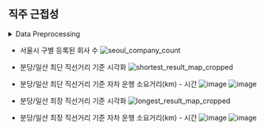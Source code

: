 ## 직주 근접성

<details>
<summary>Data Preprocessing</summary>
<div>

- 활용 데이터
    -  100대 기업 (24년 기준) 회사명 및 도로명 주소 데이터
    -  2024.10월 기준 아파트 실거래가 데이터
    -  전국 지하철 역 위치 데이터
      
- 진행방식
    - 100대 기업 (24년 기준) 회사명 및 도로명 주소 데이터 
      - 서울시에 위치한 회사로 1차 필터링
      - 1차 필터링된 회사 기반, 구별로 순위 설정
      - 1~5위에 해당하는 구의 회사들로 2차 필터링
      - 필터링된 회사들의 도로명 주소 기반 위도-경도 데이터 수집 (API 및 라이브러리 이용)
      - 구별로 회사들 Grouping 후, `위도-경도 기반 회사들 간 중간지점` 도출
     
    - 2024.10월 기준 아파트 실거래가 데이터, 전국 지하철 역 위치 데이터
      - 분당 및 일산 신도시에 위치하는 아파트 및 지하철 역 데이터 1차 필터링
      - 필터링된 데이터들에 대해 위도-경도 데이터 수집 (API 및 라이브러리 이용)
      - haversine을 활용한 지하철 역과 아파트 간 `직선거리` 도출 후, 역 별 최소 거리 3순위에 속하는 아파트들 2차 필터링
      - 필터링된 아파트 - `위도-경도 기반 회사들 간 중간지점` 간 직선거리 도출
      - 필터링된 아파트 - `위도-경도 기반 회사들 간 중간지점` 간 KAKAO Mobility API를 활용한 평일 미래운행정보 (241202~241206) 시간대별 수집
      - 수집된 미래운행정보 데이터 내 소요시간 및 이동 거리 도출 후 평균

- 원시 데이터 테이블 예시 (Filtering 후 67개 기업)

    | Name         | Address                                       | Latitude       | Longitude       |
    |--------------|-----------------------------------------------|----------------|-----------------|
    | LG에너지솔루션 | 서울특별시 영등포구 여의대로 108 (여의도동)         | 37.5251913154781 | 126.929112756574 |
    | LG화학        | 서울특별시 영등포구 여의대로 128                  | 37.5279271045092 | 126.929241174348 |

</div>
</details>

- 서울시 구별 등록된 회사 수
    ![seoul_company_count](https://github.com/user-attachments/assets/146cea31-3a44-4888-80e4-7dbee472c47b)

- 분당/일산 최단 직선거리 기준 시각화
    ![shortest_result_map_cropped](https://github.com/user-attachments/assets/6f8cd8fd-017e-4dde-9466-18e5a96f0a11)

- 분당/일산 최단 직선거리 기준 자차 운행 소요거리(km) - 시간
    ![image](https://github.com/user-attachments/assets/5b250fff-66bb-443d-a581-508d08ccc4b2)
    ![image](https://github.com/user-attachments/assets/00561b82-ba6e-473b-a9b1-64e34297efe4)


- 분당/일산 최장 직선거리 기준 시각화
    ![longest_result_map_cropped](https://github.com/user-attachments/assets/b018adf8-3c5d-4177-9309-d8ab415a190e)

- 분당/일산 최장 직선거리 기준 자차 운행 소요거리(km) - 시간
    ![image](https://github.com/user-attachments/assets/d004f877-587d-4c8d-a3a4-f584a6b7d460)
    ![image](https://github.com/user-attachments/assets/9a98dcad-b165-49ab-aacc-3054c0ee5249)

</body>
</html>



